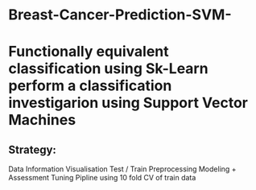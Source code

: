 # Breast-Cancer-Prediction-SVM-
# Functionally equivalent classification using Sk-Learn perform a classification investigarion using Support Vector Machines

## Strategy:

Data Information
Visualisation
Test / Train
Preprocessing
Modeling + Assessment
Tuning Pipline using 10 fold CV of train data
